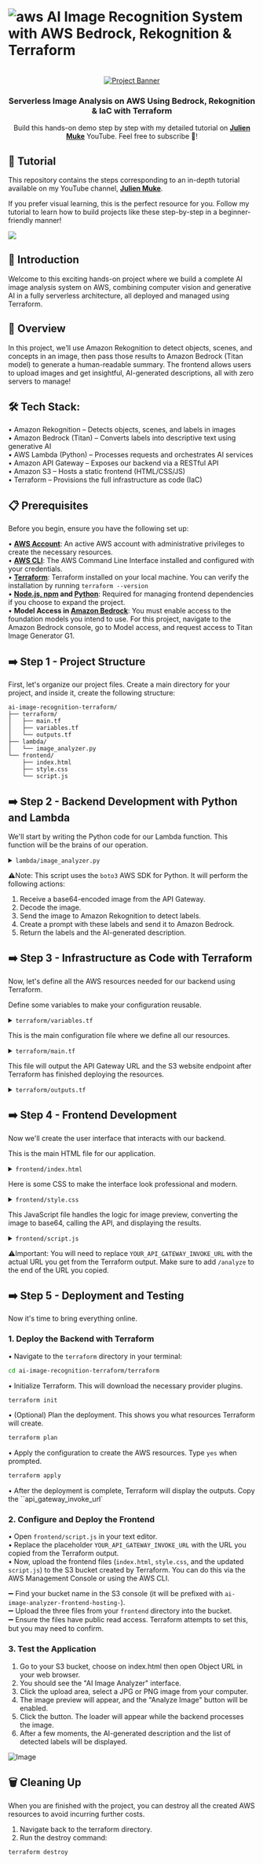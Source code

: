 # ![aws](https://github.com/julien-muke/Search-Engine-Website-using-AWS/assets/110755734/01cd6124-8014-4baa-a5fe-bd227844d263) AI Image Recognition System with AWS Bedrock, Rekognition & Terraform

<div align="center">

  <br />
    <a href="https://youtu.be/63McfqGULvA?si=A7jpVj9SZ1Ad9b9D" target="_blank">
      <img src="https://github.com/user-attachments/assets/9692b53b-d569-4f6b-a959-39a4dac923a0" alt="Project Banner">
    </a>
  <br />

<h3 align="center">Serverless Image Analysis on AWS Using Bedrock, Rekognition & IaC with Terraform</h3>

   <div align="center">
     Build this hands-on demo step by step with my detailed tutorial on <a href="http://www.youtube.com/@julienmuke/videos" target="_blank"><b>Julien Muke</b></a> YouTube. Feel free to subscribe 🔔!
    </div>
</div>

## 🚨 Tutorial

This repository contains the steps corresponding to an in-depth tutorial available on my YouTube
channel, <a href="http://www.youtube.com/@julienmuke/videos" target="_blank"><b>Julien Muke</b></a>.

If you prefer visual learning, this is the perfect resource for you. Follow my tutorial to learn how to build projects
like these step-by-step in a beginner-friendly manner!

<a href="https://youtu.be/63McfqGULvA?si=A7jpVj9SZ1Ad9b9D" target="_blank"><img src="https://github.com/sujatagunale/EasyRead/assets/151519281/1736fca5-a031-4854-8c09-bc110e3bc16d" /></a>

## <a name="introduction">🤖 Introduction</a>

Welcome to this exciting hands-on project where we build a complete AI image analysis system on AWS, combining computer vision and generative AI in a fully serverless architecture, all deployed and managed using Terraform.


## <a name="steps">🔎 Overview </a>
 
In this project, we’ll use Amazon Rekognition to detect objects, scenes, and concepts in an image, then pass those results to Amazon Bedrock (Titan model) to generate a human-readable summary. The frontend allows users to upload images and get insightful, AI-generated descriptions, all with zero servers to manage!

## <a name="steps">🛠 Tech Stack: </a>

• Amazon Rekognition – Detects objects, scenes, and labels in images<br>
• Amazon Bedrock (Titan) – Converts labels into descriptive text using generative AI<br>
• AWS Lambda (Python) – Processes requests and orchestrates AI services<br>
• Amazon API Gateway – Exposes our backend via a RESTful API<br>
• Amazon S3 – Hosts a static frontend (HTML/CSS/JS)<br>
• Terraform – Provisions the full infrastructure as code (IaC)<br>

## <a name="pre">📋 Prerequisites </a>

Before you begin, ensure you have the following set up:
 
• **[AWS Account](https://aws.amazon.com/resources/create-account/)**: An active AWS account with administrative privileges to create the necessary resources.<br>
• **[AWS CLI](https://docs.aws.amazon.com/streams/latest/dev/setup-awscli.html)**: The AWS Command Line Interface installed and configured with your credentials.<br>
• **[Terraform](https://developer.hashicorp.com/terraform/install)**: Terraform installed on your local machine. You can verify the installation by running `terraform --version`<br>
• **[Node.js, npm](https://nodejs.org/en/download) and [Python](https://www.python.org/downloads/)**: Required for managing frontend dependencies if you choose to expand the project.<br>
• **Model Access in [Amazon Bedrock](https://aws.amazon.com/bedrock/)**: You must enable access to the foundation models you intend to use. For this project, navigate to the Amazon Bedrock console, go to Model access, and request access to Titan Image Generator G1.<br>

## ➡️ Step 1 - Project Structure

First, let's organize our project files. Create a main directory for your project, and inside it, create the following structure:

    ai-image-recognition-terraform/
    ├── terraform/
    │   ├── main.tf
    │   ├── variables.tf
    │   └── outputs.tf
    ├── lambda/
    │   └── image_analyzer.py
    └── frontend/
        ├── index.html
        ├── style.css
        └── script.js

## ➡️ Step 2 - Backend Development with Python and Lambda

We'll start by writing the Python code for our Lambda function. This function will be the brains of our operation.

<details>
<summary><code>lambda/image_analyzer.py</code></summary>

```py
import json
import boto3
import base64

# Initialize AWS clients
rekognition = boto3.client('rekognition')
bedrock_runtime = boto3.client('bedrock-runtime')

def lambda_handler(event, context):
    """
    This Lambda function analyzes an image provided as a base64 encoded string.
    It uses Rekognition to detect labels and Bedrock (Titan) to generate a
    human-readable description.
    """
    try:
        # Get the base64 encoded image from the request body
        body = json.loads(event.get('body', '{}'))
        image_base64 = body.get('image')

        if not image_base64:
            return {
                'statusCode': 400,
                'body': json.dumps({'error': 'No image provided in the request body.'})
            }

        # Decode the base64 string
        image_bytes = base64.b64decode(image_base64)

        # 1. Analyze image with AWS Rekognition
        rekognition_response = rekognition.detect_labels(
            Image={'Bytes': image_bytes},
            MaxLabels=10,
            MinConfidence=80
        )
        labels = [label['Name'] for label in rekognition_response['Labels']]

        if not labels:
             return {
                'statusCode': 200,
                'body': json.dumps({
                    'labels': [],
                    'description': "Could not detect any labels with high confidence. Please try another image."
                })
            }

        # 2. Enhance results with Amazon Bedrock
        # Create a prompt for the Titan model
        prompt = f"Based on the following labels detected in an image: {', '.join(labels)}. Please generate a single, descriptive sentence about the image."

        # Configure the payload for the Bedrock model
        bedrock_payload = {
            "inputText": prompt,
            "textGenerationConfig": {
                "maxTokenCount": 100,
                "stopSequences": [],
                "temperature": 0.7,
                "topP": 0.9
            }
        }

        # Invoke the Bedrock model
        bedrock_response = bedrock_runtime.invoke_model(
            body=json.dumps(bedrock_payload),
            modelId='amazon.titan-text-express-v1',
            contentType='application/json',
            accept='application/json'
        )

        response_body = json.loads(bedrock_response['body'].read())
        description = response_body['results'][0]['outputText'].strip()

        # 3. Return the results
        return {
            'statusCode': 200,
            'headers': {
                'Access-Control-Allow-Origin': '*', # Enable CORS
                'Access-Control-Allow-Headers': 'Content-Type',
                'Access-Control-Allow-Methods': 'OPTIONS,POST'
            },
            'body': json.dumps({
                'labels': labels,
                'description': description
            })
        }

    except Exception as e:
        return {
            'statusCode': 500,
            'body': json.dumps({'error': str(e)})
        }
```
</details>

⚠️Note: This script uses the `boto3` AWS SDK for Python. It will perform the following actions:
1. Receive a base64-encoded image from the API Gateway.
2. Decode the image.
3. Send the image to Amazon Rekognition to detect labels.
4. Create a prompt with these labels and send it to Amazon Bedrock.
5. Return the labels and the AI-generated description.


## ➡️ Step 3 - Infrastructure as Code with Terraform

Now, let's define all the AWS resources needed for our backend using Terraform.

Define some variables to make your configuration reusable.

<details>
<summary><code>terraform/variables.tf</code></summary>

```tf
variable "aws_region" {
  description = "The AWS region to deploy resources in."
  type        = string
  default     = "us-east-1"
}

variable "project_name" {
  description = "A unique name for the project to prefix resources."
  type        = string
  default     = "ai-image-analyzer"
}

variable "environment" {
  description = "Deployment environment (e.g., dev, staging, prod)."
  type        = string
  default     = "dev"
}
```
</details>

This is the main configuration file where we define all our resources.

<details>
<summary><code>terraform/main.tf</code></summary>

```tf
# ==============================================================================
# Provider Configuration
# ==============================================================================
terraform {
  required_providers {
    aws = {
      source  = "hashicorp/aws"
      version = "~> 5.0"
    }
  }
}

provider "aws" {
  region = var.aws_region
}

# ==============================================================================
# IAM Role and Policies for Lambda
# ==============================================================================
resource "aws_iam_role" "lambda_exec_role" {
  name = "${var.project_name}-lambda-exec-role"

  assume_role_policy = jsonencode({
    Version = "2012-10-17",
    Statement = [{
      Action = "sts:AssumeRole",
      Effect = "Allow",
      Principal = {
        Service = "lambda.amazonaws.com"
      }
    }]
  })
}

resource "aws_iam_policy" "lambda_logging_policy" {
  name        = "${var.project_name}-lambda-logging-policy"
  description = "IAM policy for Lambda to write logs to CloudWatch"

  policy = jsonencode({
    Version = "2012-10-17",
    Statement = [{
      Action = [
        "logs:CreateLogGroup",
        "logs:CreateLogStream",
        "logs:PutLogEvents"
      ],
      Effect   = "Allow",
      Resource = "arn:aws:logs:*:*:*"
    }]
  })
}

resource "aws_iam_policy" "lambda_ai_services_policy" {
  name        = "${var.project_name}-ai-services-policy"
  description = "IAM policy for Lambda to access Rekognition and Bedrock"

  policy = jsonencode({
    Version = "2012-10-17",
    Statement = [
      {
        Action   = "rekognition:DetectLabels",
        Effect   = "Allow",
        Resource = "*"
      },
      {
        Action   = "bedrock:InvokeModel",
        Effect   = "Allow",
        Resource = "arn:aws:bedrock:${var.aws_region}::foundation-model/amazon.titan-text-express-v1"
      }
    ]
  })
}

resource "aws_iam_role_policy_attachment" "lambda_logs_attach" {
  role       = aws_iam_role.lambda_exec_role.name
  policy_arn = aws_iam_policy.lambda_logging_policy.arn
}

resource "aws_iam_role_policy_attachment" "lambda_ai_services_attach" {
  role       = aws_iam_role.lambda_exec_role.name
  policy_arn = aws_iam_policy.lambda_ai_services_policy.arn
}

# ==============================================================================
# Lambda Function
# ==============================================================================
data "archive_file" "lambda_zip" {
  type        = "zip"
  source_dir  = "../lambda/"
  output_path = "${path.module}/image_analyzer.zip"
}

resource "aws_lambda_function" "image_analyzer_lambda" {
  filename      = data.archive_file.lambda_zip.output_path
  function_name = "${var.project_name}-function"
  role          = aws_iam_role.lambda_exec_role.arn
  handler       = "image_analyzer.lambda_handler"
  runtime       = "python3.9"
  timeout       = 30
  source_code_hash = data.archive_file.lambda_zip.output_base64sha256
}

# ==============================================================================
# API Gateway (Simplified for Lambda Proxy)
# ==============================================================================
resource "aws_api_gateway_rest_api" "api" {
  name        = "${var.project_name}-api"
  description = "API for the Image Analyzer"
}

resource "aws_api_gateway_resource" "resource" {
  rest_api_id = aws_api_gateway_rest_api.api.id
  parent_id   = aws_api_gateway_rest_api.api.root_resource_id
  path_part   = "analyze"
}

resource "aws_api_gateway_method" "method" {
  rest_api_id   = aws_api_gateway_rest_api.api.id
  resource_id   = aws_api_gateway_resource.resource.id
  http_method   = "POST"
  authorization = "NONE"
}

resource "aws_api_gateway_integration" "integration" {
  rest_api_id             = aws_api_gateway_rest_api.api.id
  resource_id             = aws_api_gateway_resource.resource.id
  http_method             = aws_api_gateway_method.method.http_method
  integration_http_method = "POST"
  type                    = "AWS_PROXY"
  uri                     = aws_lambda_function.image_analyzer_lambda.invoke_arn
}

# This OPTIONS method is still needed for the browser's preflight request for CORS
resource "aws_api_gateway_method" "options_method" {
  rest_api_id   = aws_api_gateway_rest_api.api.id
  resource_id   = aws_api_gateway_resource.resource.id
  http_method   = "OPTIONS"
  authorization = "NONE"
}

resource "aws_api_gateway_integration" "options_integration" {
  rest_api_id = aws_api_gateway_rest_api.api.id
  resource_id = aws_api_gateway_resource.resource.id
  http_method = aws_api_gateway_method.options_method.http_method
  type        = "MOCK"

  # The MOCK integration returns a success response with the necessary headers.
  request_templates = {
    "application/json" = "{\"statusCode\": 200}"
  }
}

resource "aws_api_gateway_method_response" "options_response" {
  rest_api_id = aws_api_gateway_rest_api.api.id
  resource_id = aws_api_gateway_resource.resource.id
  http_method = aws_api_gateway_method.options_method.http_method
  status_code = "200"

  response_parameters = {
    "method.response.header.Access-Control-Allow-Headers" = true,
    "method.response.header.Access-Control-Allow-Methods" = true,
    "method.response.header.Access-Control-Allow-Origin"  = true
  }
}

resource "aws_api_gateway_integration_response" "options_integration_response" {
  rest_api_id = aws_api_gateway_rest_api.api.id
  resource_id = aws_api_gateway_resource.resource.id
  http_method = aws_api_gateway_method.options_method.http_method
  status_code = aws_api_gateway_method_response.options_response.status_code

  response_parameters = {
    "method.response.header.Access-Control-Allow-Headers" = "'Content-Type,X-Amz-Date,Authorization,X-Api-Key,X-Amz-Security-Token'",
    "method.response.header.Access-Control-Allow-Methods" = "'OPTIONS,POST'",
    "method.response.header.Access-Control-Allow-Origin"  = "'*'"
  }
  depends_on = [aws_api_gateway_integration.options_integration]
}

# --- Deployment Resources ---

resource "aws_lambda_permission" "api_gateway_permission" {
  statement_id  = "AllowAPIGatewayInvoke"
  action        = "lambda:InvokeFunction"
  function_name = aws_lambda_function.image_analyzer_lambda.function_name
  principal     = "apigateway.amazonaws.com"
  source_arn    = "${aws_api_gateway_rest_api.api.execution_arn}/*/*"
}

resource "aws_api_gateway_deployment" "deployment" {
  rest_api_id = aws_api_gateway_rest_api.api.id

  # This ensures a new deployment happens when any part of the API changes.
   triggers = {
    redeployment = sha1(jsonencode([
      aws_api_gateway_resource.resource.id,
      aws_api_gateway_method.method.id,
      aws_api_gateway_integration.integration.id,
    ]))
  }
  lifecycle {
    create_before_destroy = true
  }
}

resource "aws_api_gateway_stage" "stage" {
  deployment_id = aws_api_gateway_deployment.deployment.id
  rest_api_id   = aws_api_gateway_rest_api.api.id
  stage_name    = "v1"
}

# ==============================================================================
# S3 Bucket for Frontend Hosting (Modern Syntax)
# ==============================================================================

resource "random_id" "bucket_suffix" {
  byte_length = 8
}

resource "aws_s3_bucket" "frontend_bucket" {
  bucket = "${var.project_name}-frontend-${random_id.bucket_suffix.hex}"
  force_destroy = true

  tags = {
    Name        = "${var.project_name}-frontend"
    Environment = var.environment
  }
}

resource "aws_s3_bucket_website_configuration" "frontend_website" {
  bucket = aws_s3_bucket.frontend_bucket.id

  index_document {
    suffix = "index.html"
  }

  error_document {
    key = "index.html"
  }

  depends_on = [aws_s3_bucket.frontend_bucket]
}

resource "aws_s3_bucket_public_access_block" "frontend_public_access" {
  bucket                  = aws_s3_bucket.frontend_bucket.id
  block_public_acls       = false
  block_public_policy     = false
  ignore_public_acls      = false
  restrict_public_buckets = false

  depends_on = [aws_s3_bucket.frontend_bucket]
}

resource "aws_s3_bucket_policy" "frontend_policy" {
  bucket = aws_s3_bucket.frontend_bucket.id

  policy = jsonencode({
    Version = "2012-10-17",
    Statement = [
      {
        Effect    = "Allow",
        Principal = "*",
        Action    = "s3:GetObject",
        Resource  = "${aws_s3_bucket.frontend_bucket.arn}/*"
      }
    ]
  })

  depends_on = [aws_s3_bucket_public_access_block.frontend_public_access]
}

# ==============================================================================
# Optional Output
# ==============================================================================
output "frontend_website_url" {
  value = aws_s3_bucket_website_configuration.frontend_website.website_endpoint
}
```
</details>

This file will output the API Gateway URL and the S3 website endpoint after Terraform has finished deploying the resources.

<details>
<summary><code>terraform/outputs.tf</code></summary>

```tf
output "api_gateway_url" {
  description = "The invoke URL of the deployed API"
  value       = aws_api_gateway_stage.stage.invoke_url
}

output "lambda_function_name" {
  description = "The name of the Lambda function"
  value       = aws_lambda_function.image_analyzer_lambda.function_name
}

output "frontend_bucket_name" {
  description = "The name of the S3 bucket hosting the frontend"
  value       = aws_s3_bucket.frontend_bucket.bucket
}

output "frontend_website_endpoint" {
  description = "The website endpoint of the frontend S3 bucket"
  value       = aws_s3_bucket_website_configuration.frontend_website.website_endpoint
}
```
</details>


## ➡️ Step 4 - Frontend Development

Now we'll create the user interface that interacts with our backend.

This is the main HTML file for our application.

<details>
<summary><code>frontend/index.html</code></summary>

```html
<!DOCTYPE html>
<html lang="en">
<head>
    <meta charset="UTF-8">
    <meta name="viewport" content="width=device-width, initial-scale=1.0">
    <title>AI Image Analyzer</title>
    <link rel="stylesheet" href="style.css">
</head>
<body>
    <div class="container">
        <header>
            <h1>AI-Powered Image Analyzer</h1>
            <p>Upload an image to detect labels with AWS Rekognition and get a description from Amazon Bedrock.</p>
        </header>

        <main>
            <div class="upload-area">
                <input type="file" id="imageUpload" accept="image/png, image/jpeg">
                <label for="imageUpload" id="uploadLabel">
                    <span>Click to select an image</span>
                </label>
                <button id="analyzeBtn" disabled>Analyze Image</button>
            </div>

            <div id="preview">
                <img id="imagePreview" src="#" alt="Image Preview">
            </div>

            <div id="results" class="hidden">
                <h2>Analysis Results</h2>
                <div id="loader" class="loader"></div>
                <div id="resultContent">
                     <h3>AI Generated Description:</h3>
                     <p id="description"></p>
                     <h3>Detected Labels:</h3>
                     <div id="labels"></div>
                </div>
            </div>
        </main>

        <footer>
            <p>Built with AWS Rekognition, Bedrock & Terraform</p>
        </footer>
    </div>
    <script src="script.js"></script>
</body>
</html>
```
</details>

Here is some CSS to make the interface look professional and modern.

<details>
<summary><code>frontend/style.css</code></summary>

```css
@import url('https://fonts.googleapis.com/css2?family=Roboto:wght@300;400;700&display=swap');

body {
    font-family: 'Roboto', sans-serif;
    background-color: #f0f2f5;
    color: #333;
    margin: 0;
    padding: 20px;
    display: flex;
    justify-content: center;
    align-items: center;
    min-height: 100vh;
}

.container {
    width: 100%;
    max-width: 800px;
    background-color: #ffffff;
    border-radius: 12px;
    box-shadow: 0 4px 20px rgba(0, 0, 0, 0.1);
    padding: 30px;
    box-sizing: border-box;
}

header {
    text-align: center;
    border-bottom: 1px solid #e0e0e0;
    padding-bottom: 20px;
    margin-bottom: 30px;
}

header h1 {
    color: #1a73e8;
    margin: 0;
}

.upload-area {
    text-align: center;
    margin-bottom: 30px;
}

#imageUpload {
    display: none;
}

#uploadLabel {
    display: block;
    padding: 30px;
    border: 2px dashed #1a73e8;
    border-radius: 8px;
    cursor: pointer;
    background-color: #f8f9fa;
    margin-bottom: 20px;
    transition: background-color 0.3s;
}

#uploadLabel:hover {
    background-color: #e8f0fe;
}

#uploadLabel span {
    font-size: 1.2em;
    font-weight: 500;
}

#analyzeBtn {
    background-color: #1a73e8;
    color: white;
    padding: 12px 25px;
    border: none;
    border-radius: 8px;
    font-size: 1em;
    cursor: pointer;
    transition: background-color 0.3s, box-shadow 0.3s;
    box-shadow: 0 2px 5px rgba(0,0,0,0.1);
}

#analyzeBtn:disabled {
    background-color: #cccccc;
    cursor: not-allowed;
}

#analyzeBtn:not(:disabled):hover {
    background-color: #155ab6;
    box-shadow: 0 4px 10px rgba(0,0,0,0.2);
}

#preview {
    text-align: center;
    margin-bottom: 30px;
}

#imagePreview {
    max-width: 100%;
    max-height: 400px;
    border-radius: 8px;
    display: none;
    box-shadow: 0 4px 15px rgba(0, 0, 0, 0.1);
}

#results {
    background-color: #f8f9fa;
    border-radius: 8px;
    padding: 20px;
}

#results.hidden {
    display: none;
}

#resultContent {
    display: none;
}

#description {
    font-size: 1.1em;
    line-height: 1.6;
    margin-bottom: 20px;
    font-style: italic;
    color: #555;
}

#labels {
    display: flex;
    flex-wrap: wrap;
    gap: 10px;
}

.label-tag {
    background-color: #e8f0fe;
    color: #1a73e8;
    padding: 8px 15px;
    border-radius: 20px;
    font-size: 0.9em;
    font-weight: 500;
}

.loader {
    border: 4px solid #f3f3f3;
    border-top: 4px solid #1a73e8;
    border-radius: 50%;
    width: 40px;
    height: 40px;
    animation: spin 1s linear infinite;
    margin: 20px auto;
}

@keyframes spin {
    0% { transform: rotate(0deg); }
    100% { transform: rotate(360deg); }
}

footer {
    text-align: center;
    margin-top: 30px;
    padding-top: 20px;
    border-top: 1px solid #e0e0e0;
    font-size: 0.9em;
    color: #888;
}
```
</details>

This JavaScript file handles the logic for image preview, converting the image to base64, calling the API, and displaying the results.

<details>
<summary><code>frontend/script.js</code></summary>

```js
document.addEventListener('DOMContentLoaded', () => {
    const imageUpload = document.getElementById('imageUpload');
    const uploadLabel = document.getElementById('uploadLabel');
    const analyzeBtn = document.getElementById('analyzeBtn');
    const imagePreview = document.getElementById('imagePreview');
    const previewContainer = document.getElementById('preview');
    const resultsContainer = document.getElementById('results');
    const loader = document.getElementById('loader');
    const resultContent = document.getElementById('resultContent');
    const descriptionEl = document.getElementById('description');
    const labelsEl = document.getElementById('labels');

    const API_ENDPOINT = 'YOUR_API_GATEWAY_INVOKE_URL'; // <-- IMPORTANT: REPLACE THIS

    let base64Image = null;

    imageUpload.addEventListener('change', (event) => {
        const file = event.target.files[0];
        if (file) {
            // Display image preview
            const reader = new FileReader();
            reader.onload = (e) => {
                imagePreview.src = e.target.result;
                imagePreview.style.display = 'block';
                uploadLabel.querySelector('span').textContent = file.name;
                analyzeBtn.disabled = false;
            };
            reader.readAsDataURL(file);

            // Convert image to base64 for sending to API
            const readerForBase64 = new FileReader();
            readerForBase64.onload = (e) => {
                // Remove the data URL prefix (e.g., "data:image/jpeg;base64,")
                base64Image = e.target.result.split(',')[1];
            };
            readerForBase64.readAsDataURL(file);
        }
    });

    analyzeBtn.addEventListener('click', async () => {
        if (!base64Image || API_ENDPOINT === 'YOUR_API_GATEWAY_INVOKE_URL') {
            alert('Please select an image first or configure the API endpoint in script.js.');
            return;
        }

        // Show loader and results section
        resultsContainer.classList.remove('hidden');
        loader.style.display = 'block';
        resultContent.style.display = 'none';
        descriptionEl.textContent = '';
        labelsEl.innerHTML = '';

        try {
            const response = await fetch(API_ENDPOINT, {
                method: 'POST',
                headers: {
                    'Content-Type': 'application/json',
                },
                body: JSON.stringify({ image: base64Image }),
            });

            if (!response.ok) {
                const errorData = await response.json();
                throw new Error(errorData.error || `HTTP error! status: ${response.status}`);
            }

            const data = await response.json();

            // Display results
            descriptionEl.textContent = data.description;
            data.labels.forEach(label => {
                const labelTag = document.createElement('div');
                labelTag.className = 'label-tag';
                labelTag.textContent = label;
                labelsEl.appendChild(labelTag);
            });

        } catch (error) {
            console.error('Error:', error);
            descriptionEl.textContent = `An error occurred: ${error.message}`;
        } finally {
            // Hide loader and show content
            loader.style.display = 'none';
            resultContent.style.display = 'block';
        }
    });
});
```
</details>

⚠️Important: You will need to replace `YOUR_API_GATEWAY_INVOKE_URL` with the actual URL you get from the Terraform output. Make sure to add `/analyze` to the end of the URL you copied.


## ➡️ Step 5 - Deployment and Testing

Now it's time to bring everything online.

### 1. Deploy the Backend with Terraform

• Navigate to the `terraform` directory in your terminal:

```bash
cd ai-image-recognition-terraform/terraform
```

• Initialize Terraform. This will download the necessary provider plugins.

```bash
terraform init
```

• (Optional) Plan the deployment. This shows you what resources Terraform will create.

```bash
terraform plan
```

• Apply the configuration to create the AWS resources. Type `yes` when prompted.

```bash
terraform apply
```

• After the deployment is complete, Terraform will display the outputs. Copy the ``api_gateway_invoke_url`

### 2. Configure and Deploy the Frontend

• Open `frontend/script.js` in your text editor.<br>
• Replace the placeholder `YOUR_API_GATEWAY_INVOKE_URL` with the URL you copied from the Terraform output.<br>
• Now, upload the frontend files (`index.html`, `style.css`, and the updated `script.js`) to the S3 bucket created by Terraform. You can do this via the AWS Management Console or using the AWS CLI.<br>

➖ Find your bucket name in the S3 console (it will be prefixed with `ai-image-analyzer-frontend-hosting-`).<br>
➖ Upload the three files from your `frontend` directory into the bucket.<br>
➖ Ensure the files have public read access. Terraform attempts to set this, but you may need to confirm.<br>

### 3. Test the Application

1. Go to your S3 bucket, choose on index.html then open Object URL in your web browser.
2. You should see the "AI Image Analyzer" interface.
3. Click the upload area, select a JPG or PNG image from your computer.
4. The image preview will appear, and the "Analyze Image" button will be enabled.
5. Click the button. The loader will appear while the backend processes the image.
6. After a few moments, the AI-generated description and the list of detected labels will be displayed.

![Image](https://github.com/user-attachments/assets/4f60d036-d67c-47fd-a7d1-224b54931273)

## 🗑️ Cleaning Up

When you are finished with the project, you can destroy all the created AWS resources to avoid incurring further costs.

1. Navigate back to the terraform directory.
2. Run the destroy command:

```bash
terraform destroy
```